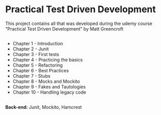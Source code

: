 # Practical Test Driven Development


This project contains all that was developed during the udemy course "Practical Test Driven Development" by Matt Greencroft


## 
- Chapter 1 - Introduction
- Chapter 2 - Junit
- Chapter 3 - First tests
- Chapter 4 - Practicing the basics
- Chapter 5 - Refactoring
- Chapter 6 - Best Practices
- Chapter 7 - Stubs
- Chapter 8 - Mocks and Mockito
- Chapter 9 - Fakes and Tautologies
- Chapter 10 - Handling legacy code


##

**Back-end:** Junit, Mockito, Hamcrest


